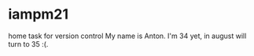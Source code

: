 # iampm21
home task for version control
My name is Anton. I'm 34 yet, in august will turn to 35 :(.
